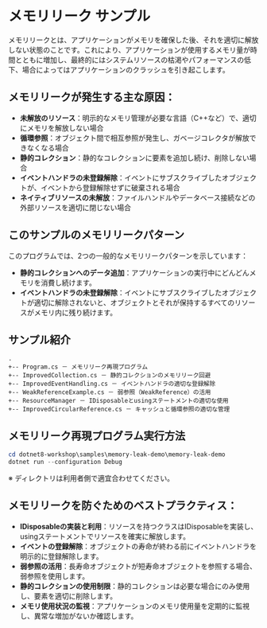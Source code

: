 # メモリリーク サンプル

メモリリークとは、アプリケーションがメモリを確保した後、それを適切に解放しない状態のことです。これにより、アプリケーションが使用するメモリ量が時間とともに増加し、最終的にはシステムリソースの枯渇やパフォーマンスの低下、場合によってはアプリケーションのクラッシュを引き起こします。

## メモリリークが発生する主な原因：

- **未解放のリソース**：明示的なメモリ管理が必要な言語（C++など）で、適切にメモリを解放しない場合
- **循環参照**：オブジェクト間で相互参照が発生し、ガベージコレクタが解放できなくなる場合
- **静的コレクション**：静的なコレクションに要素を追加し続け、削除しない場合
- **イベントハンドラの未登録解除**：イベントにサブスクライブしたオブジェクトが、イベントから登録解除せずに破棄される場合
- **ネイティブリソースの未解放**：ファイルハンドルやデータベース接続などの外部リソースを適切に閉じない場合

## このサンプルのメモリリークパターン

このプログラムでは、2つの一般的なメモリリークパターンを示しています：

- **静的コレクションへのデータ追加**：アプリケーションの実行中にどんどんメモリを消費し続けます。
- **イベントハンドラの未登録解除**：イベントにサブスクライブしたオブジェクトが適切に解除されないと、オブジェクトとそれが保持するすべてのリソースがメモリ内に残り続けます。

## サンプル紹介

```text
.
+-- Program.cs － メモリリーク再現プログラム
+-- ImprovedCollection.cs － 静的コレクションのメモリリーク回避
+-- ImprovedEventHandling.cs － イベントハンドラの適切な登録解除
+-- WeakReferenceExample.cs － 弱参照（WeakReference）の活用
+-- ResourceManager － IDisposableとusingステートメントの適切な使用
+-- ImprovedCircularReference.cs － キャッシュと循環参照の適切な管理
```

## メモリリーク再現プログラム実行方法


```powershell
cd dotnet8-workshop\samples\memory-leak-demo\memory-leak-demo
dotnet run --configuration Debug 
```

※ ディレクトリは利用者側で適宜合わせてください。

## メモリリークを防ぐためのベストプラクティス：

- **IDisposableの実装と利用**：リソースを持つクラスはIDisposableを実装し、usingステートメントでリソースを確実に解放します。
- **イベントの登録解除**：オブジェクトの寿命が終わる前にイベントハンドラを明示的に登録解除します。
- **弱参照の活用**：長寿命オブジェクトが短寿命オブジェクトを参照する場合、弱参照を使用します。
- **静的コレクションの使用制限**：静的コレクションは必要な場合にのみ使用し、要素を適切に削除します。
- **メモリ使用状況の監視**：アプリケーションのメモリ使用量を定期的に監視し、異常な増加がないか確認します。
